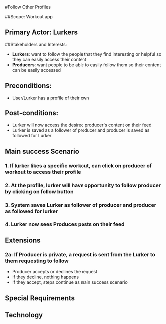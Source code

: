 #Follow Other Profiles

##Scope: Workout app 

## Primary Actor: Lurkers 

##Stakeholders and Interests: 
- **Lurkers**: want to follow the people that they find interesting or helpful 
        so they can easily access their content
- **Producers**: want people to be able to easily follow them so their content 
 can be easily accessed

## Preconditions: 
- User/Lurker has a profile of their own 

## Post-conditions: 
- Lurker will now access the desired producer's content on their feed
- Lurker is saved as a follower of producer and producer is saved as followed for Lurker

## Main success Scenario
### 1. If lurker likes a specific workout, can click on producer of workout to access their profile
### 2. At the profile, lurker will have opportunity to follow producer by clicking on follow button
### 3. System saves Lurker as follower of producer and producer as followed for lurker
### 4. Lurker now sees Produces posts on their feed

## Extensions 
### 2a: If Producer is private, a request is sent from the Lurker to them requesting to follow 
- Producer accepts or declines the request 
- If they decline, nothing happens
- If they accept, steps continue as main success scenario


## Special Requirements

## Technology


